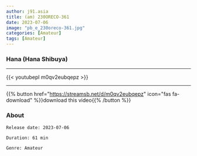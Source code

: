 ```yaml
---
author: j91.asia
title: (am) 230ORECO-361
date: 2023-07-06
image: "pb_e_230oreco-361.jpg"
categories: [Amateur]
tags: [Amateur]
---
```


### Hana (Hana Shibuya)
___

{{< youtubepl m0qv2eubqepz >}}
___

{{% button href="https://streamsb.net/d/m0qv2eubqepz" icon="fas fa-download" %}}download this video{{% /button %}}
### About

`Release date: 2023-07-06`

`Duration: 61 min`

`Genre:	Amateur`
